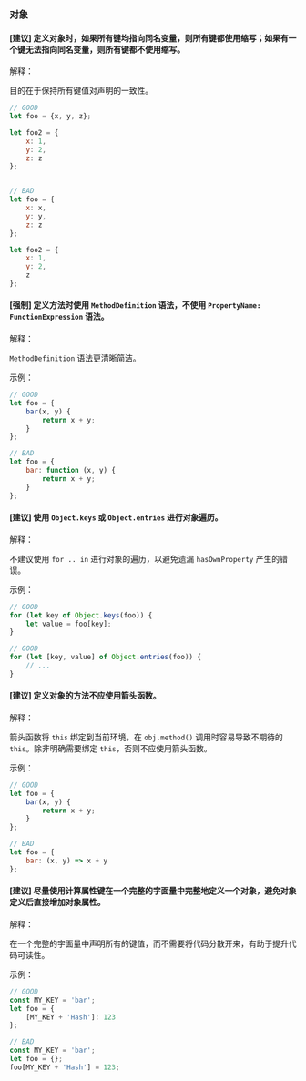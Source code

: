 ### 对象

#### [建议] 定义对象时，如果所有键均指向同名变量，则所有键都使用缩写；如果有一个键无法指向同名变量，则所有键都不使用缩写。

解释：

目的在于保持所有键值对声明的一致性。

```js
// GOOD
let foo = {x, y, z};

let foo2 = {
    x: 1,
    y: 2,
    z: z
};


// BAD
let foo = {
    x: x,
    y: y,
    z: z
};

let foo2 = {
    x: 1,
    y: 2,
    z
};
```

#### [强制] 定义方法时使用 `MethodDefinition` 语法，不使用 `PropertyName: FunctionExpression` 语法。

解释：

`MethodDefinition` 语法更清晰简洁。

示例：

```js
// GOOD
let foo = {
    bar(x, y) {
        return x + y;
    }
};

// BAD
let foo = {
    bar: function (x, y) {
        return x + y;
    }
};
```

#### [建议] 使用 `Object.keys` 或 `Object.entries` 进行对象遍历。

解释：

不建议使用 `for .. in` 进行对象的遍历，以避免遗漏 `hasOwnProperty` 产生的错误。

示例：

```js
// GOOD
for (let key of Object.keys(foo)) {
    let value = foo[key];
}

// GOOD
for (let [key, value] of Object.entries(foo)) {
    // ...
}
```

#### [建议] 定义对象的方法不应使用箭头函数。

解释：

箭头函数将 `this` 绑定到当前环境，在 `obj.method()` 调用时容易导致不期待的 `this`。除非明确需要绑定 `this`，否则不应使用箭头函数。

示例：

```js
// GOOD
let foo = {
    bar(x, y) {
        return x + y;
    }
};

// BAD
let foo = {
    bar: (x, y) => x + y
};
```

#### [建议] 尽量使用计算属性键在一个完整的字面量中完整地定义一个对象，避免对象定义后直接增加对象属性。

解释：

在一个完整的字面量中声明所有的键值，而不需要将代码分散开来，有助于提升代码可读性。

示例：

```js
// GOOD
const MY_KEY = 'bar';
let foo = {
    [MY_KEY + 'Hash']: 123
};

// BAD
const MY_KEY = 'bar';
let foo = {};
foo[MY_KEY + 'Hash'] = 123;
```
